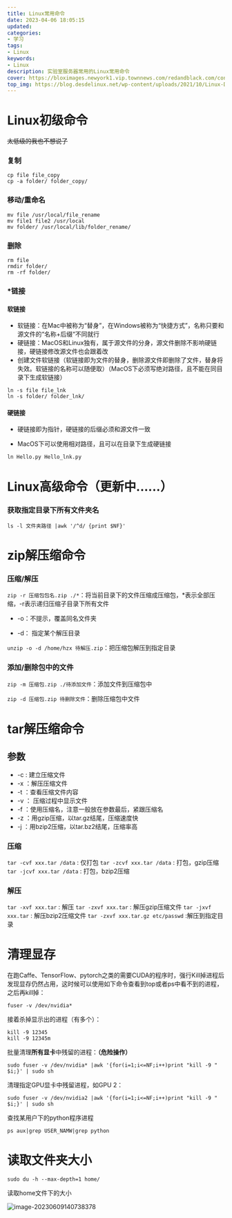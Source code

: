 ```yaml
---
title: Linux常用命令
date: 2023-04-06 18:05:15
updated:
categories: 
- 学习
tags: 
- Linux
keywords:
- Linux
description: 实验室服务器常用的Linux常用命令
cover: https://bloximages.newyork1.vip.townnews.com/redandblack.com/content/tncms/assets/v3/editorial/4/59/45940eb2-5403-11e9-a843-db0e4491cc90/5ca13d8453042.image.jpg
top_img: https://blog.desdelinux.net/wp-content/uploads/2021/10/Linux-Desktop-1.jpg
---
```


# Linux初级命令

~~太低级的我也不想说了~~

### 复制

```shell
cp file file_copy
cp -a folder/ folder_copy/
```

### 移动/重命名

```shell
mv file /usr/local/file_rename
mv file1 file2 /usr/local
mv folder/ /usr/local/lib/folder_rename/
```

### 删除

```shell
rm file
rmdir folder/
rm -rf folder/
```

### *链接

#### 软链接

- 软链接：在Mac中被称为“替身”，在Windows被称为“快捷方式”，名称只要和源文件的“名称+后缀“不同就行
- 硬链接：MacOS和Linux独有，属于源文件的分身，源文件删除不影响硬链接，硬链接修改源文件也会跟着改
- 创建文件软链接（软链接即为文件的替身，删除源文件即删除了文件，替身将失效。软链接的名称可以随便取）（MacOS下必须写绝对路径，且不能在同目录下生成软链接）

```shell
ln -s file file_lnk
ln -s folder/ folder_lnk/
```

#### 硬链接

- 硬链接即为指针，硬链接的后缀必须和源文件一致

- MacOS下可以使用相对路径，且可以在目录下生成硬链接

```shell
ln Hello.py Hello_lnk.py
```



# Linux高级命令（更新中......）

### 获取指定目录下所有文件夹名

```shell
ls -l 文件夹路径 |awk '/^d/ {print $NF}'
```





# zip解压缩命令

### 压缩/解压

`zip -r 压缩包包名.zip ./*`：将当前目录下的文件压缩成压缩包，*表示全部压缩，-r表示递归压缩子目录下所有文件

- -o：不提示，覆盖同名文件夹

- -d： 指定某个解压目录

`unzip -o -d /home/hzx 待解压.zip`：把压缩包解压到指定目录

### 添加/删除包中的文件

`zip -m 压缩包.zip ./待添加文件`：添加文件到压缩包中

`zip -d 压缩包.zip 待删除文件`：删除压缩包中文件



# tar解压缩命令

## 参数

- -c : 建立压缩文件
- -x ：解压压缩文件
- -t ：查看压缩文件内容
- -v ： 压缩过程中显示文件
- -f ：使用压缩名，注意一般放在参数最后，紧跟压缩名
- -z ：用gzip压缩，以tar.gz结尾，压缩速度快
- -j ：用bzip2压缩，以tar.bz2结尾，压缩率高

### 压缩
`tar -cvf xxx.tar /data` : 仅打包
`tar -zcvf xxx.tar /data` : 打包，gzip压缩
`tar -jcvf xxx.tar /data` : 打包，bzip2压缩

### 解压
`tar -xvf xxx.tar` : 解压
`tar -zxvf xxx.tar` : 解压gzip压缩文件
`tar -jxvf xxx.tar` : 解压bzip2压缩文件
`tar -zxvf xxx.tar.gz etc/passwd` :解压到指定目录

# 清理显存

在跑Caffe、TensorFlow、pytorch之类的需要CUDA的程序时，强行Kill掉进程后发现显存仍然占用，这时候可以使用如下命令查看到top或者ps中看不到的进程，之后再kill掉：

```shell
fuser -v /dev/nvidia*
```

接着杀掉显示出的进程（有多个）：

```shell
kill -9 12345
kill -9 12345m
```


批量清理**所有显卡**中残留的进程：**（危险操作）**

```shell
sudo fuser -v /dev/nvidia* |awk '{for(i=1;i<=NF;i++)print "kill -9 " $i;}' | sudo sh
```

清理指定GPU显卡中残留进程，如GPU 2：

```shell
sudo fuser -v /dev/nvidia2 |awk '{for(i=1;i<=NF;i++)print "kill -9 " $i;}' | sudo sh
```

查找某用户下的python程序进程

```shell
ps aux|grep USER_NAMW|grep python
```

# 读取文件夹大小

```shell
sudo du -h --max-depth=1 home/
```

读取home文件下的大小

![image-20230609140738378](https://cdn.jsdelivr.net/gh/01Petard/imageURL@main/img/image-20230609140738378.png)
